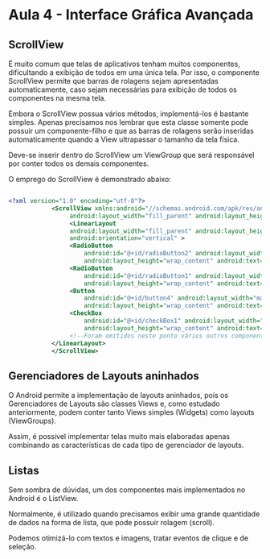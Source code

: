 # Aula 4 - Interface Gráfica Avançada

## ScrollView

É muito comum que telas de aplicativos tenham muitos componentes, dificultando a exibição de todos em uma única tela. Por isso, o componente ScrollView permite que barras de rolagens sejam apresentadas automaticamente, caso sejam necessárias para exibição de todos os componentes na mesma tela.

Embora o ScrollView possua vários métodos, implementá-los é bastante simples. Apenas precisamos nos lembrar que esta classe somente pode possuir um componente-filho e que as barras de rolagens serão inseridas automaticamente quando a View ultrapassar o tamanho da tela física.

Deve-se inserir dentro do ScrollView um ViewGroup que será responsável por conter todos os demais componentes.

O emprego do ScrollView é demonstrado abaixo:

```xml

<?xml version="1.0" encoding="utf-8"?>
            <ScrollView xmlns:android="//schemas.android.com/apk/res/android"
                 android:layout_width="fill_parent" android:layout_height="wrap_content" >
                 <LinearLayout
                 android:layout_width="fill_parent" android:layout_height="fill_parent"
                 android:orientation="vertical" >
                 <RadioButton
                     android:id="@+id/radioButton2" android:layout_width="wrap_content"
                     android:layout_height="wrap_content" android:text="RadioButton 1" />
                 <RadioButton
                     android:id="@+id/radioButton1" android:layout_width="wrap_content"
                     android:layout_height="wrap_content" android:text="RadioButton 2" />
                 <Button
                     android:id="@+id/button4" android:layout_width="match_parent"
                     android:layout_height="wrap_content" android:text="Botão 8" />
                 <CheckBox
                     android:id="@+id/checkBox1" android:layout_width="wrap_content"
                     android:layout_height="wrap_content" android:text="CheckBox" />
                 <!--Foram omitidos neste ponto vários outros componentes -->
            </LinearLayout>
            </ScrollView>

```

## Gerenciadores de Layouts aninhados

O Android permite a implementação de layouts aninhados, pois os Gerenciadores de Layouts são classes Views e, como estudado anteriormente, podem conter tanto Views simples (Widgets) como layouts (ViewGroups).

Assim, é possível implementar telas muito mais elaboradas apenas combinando as características de cada tipo de gerenciador de layouts.

## Listas

Sem sombra de dúvidas, um dos componentes mais implementados no Android é o ListView.

Normalmente, é utilizado quando precisamos exibir uma grande quantidade de dados na forma de lista, que pode possuir rolagem (scroll).

Podemos otimizá-lo com textos e imagens, tratar eventos de clique e de seleção.
